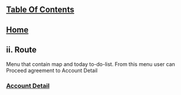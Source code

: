 ## [Table Of Contents](https://github.com/diohlicious/collection-management-app/blob/master/Readme.md)
## [Home](https://github.com/diohlicious/collection-management-app/blob/master/Menu.md)
## ii. Route
Menu that contain map and today to-do-list. From this menu user can Proceed agreement to Account Detail

### [Account Detail](Account-Detail.md)
